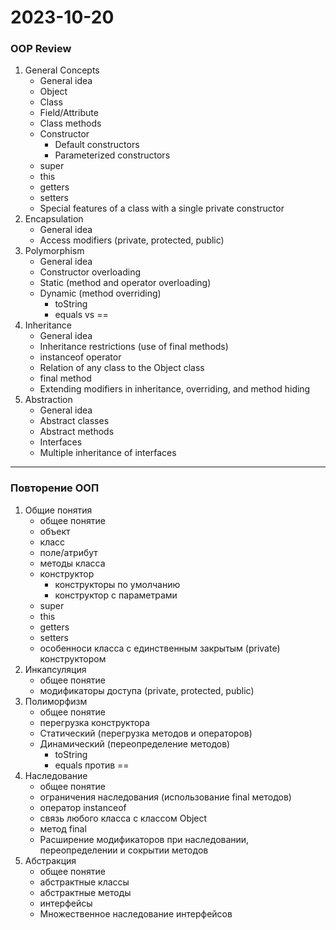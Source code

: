 # 2023-10-20

### OOP Review

1. General Concepts
   - General idea
   - Object
   - Class
   - Field/Attribute
   - Class methods
   - Constructor
      - Default constructors
      - Parameterized constructors
   - super
   - this
   - getters
   - setters
   - Special features of a class with a single private constructor
2. Encapsulation
   - General idea
   - Access modifiers (private, protected, public)
3. Polymorphism
   - General idea
   - Constructor overloading
   - Static (method and operator overloading)
   - Dynamic (method overriding)
      - toString
      - equals vs ==
4. Inheritance
   - General idea
   - Inheritance restrictions (use of final methods)
   - instanceof operator
   - Relation of any class to the Object class
   - final method
   - Extending modifiers in inheritance, overriding, and method hiding
5. Abstraction
   - General idea
   - Abstract classes
   - Abstract methods
   - Interfaces
   - Multiple inheritance of interfaces

---

### Повторение ООП

1. Общие понятия
    - общее понятие
    - объект
    - класс
    - поле/атрибут
    - методы класса
    - конструктор
      - конструкторы по умолчанию
      - конструктор с параметрами
    - super
    - this
    - getters
    - setters
    - особенноси класса с единственным закрытым (private) конструктором
2. Инкапсуляция
    - общее понятие
    - модификаторы доступа (private, protected, public)
3. Полиморфизм
    - общее понятие
    - перегрузка конструктора
    - Статический (перегрузка методов и операторов)
    - Динамический (переопределение методов)
        - toString 
        - equals против  ==
4. Наследование
    - общее понятие
    - ограничения наследования (использование final методов)
    - оператор instanceof
    - связь любого класса с классом Object
    - метод final
    - Расширение модификаторов при наследовании, переопределении и сокрытии методов
5. Абстракция
    - общее понятие
    - абстрактные классы
    - абстрактные методы
    - интерфейсы
    - Множественное наследование интерфейсов
